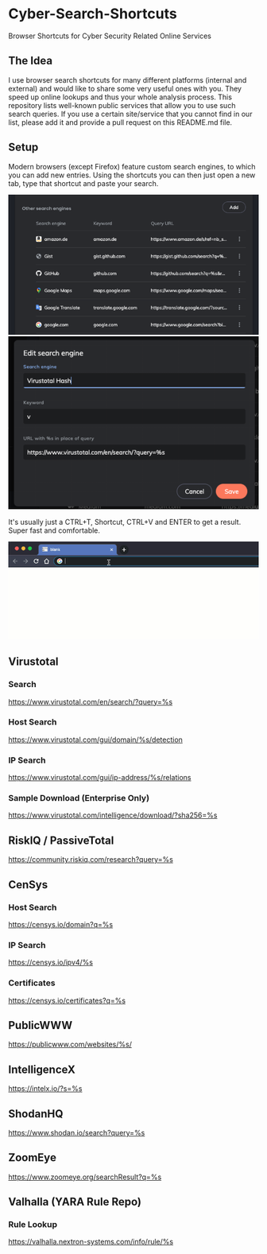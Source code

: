 # Cyber-Search-Shortcuts
Browser Shortcuts for Cyber Security Related Online Services

## The Idea

I use browser search shortcuts for many different platforms (internal and external) and would like to share some very useful ones with you. They speed up online lookups and thus your whole analysis process. This repository lists well-known public services that allow you to use such search queries. If you use a certain site/service that you cannot find in our list, please add it and provide a pull request on this README.md file.  

## Setup

Modern browsers (except Firefox) feature custom search engines, to which you can add new entries. Using the shortcuts you can then just open a new tab, type that shortcut and paste your search. 

![Browser Custom Search Engines](/screens/screen1.png)
![Add Custom Search Engine](/screens/screen2.png)

It's usually just a CTRL+T, Shortcut, CTRL+V and ENTER to get a result. Super fast and comfortable. 

![Browser Shortcut Demo](/screens/browser_shortcuts.gif)

## Virustotal 

### Search

https://www.virustotal.com/en/search/?query=%s

### Host Search 

https://www.virustotal.com/gui/domain/%s/detection

### IP Search 

https://www.virustotal.com/gui/ip-address/%s/relations

### Sample Download (Enterprise Only)

https://www.virustotal.com/intelligence/download/?sha256=%s

## RiskIQ / PassiveTotal

https://community.riskiq.com/research?query=%s

## CenSys

### Host Search

https://censys.io/domain?q=%s

### IP Search

https://censys.io/ipv4/%s

### Certificates

https://censys.io/certificates?q=%s 

## PublicWWW

https://publicwww.com/websites/%s/

## IntelligenceX

https://intelx.io/?s=%s

## ShodanHQ

https://www.shodan.io/search?query=%s

## ZoomEye 

https://www.zoomeye.org/searchResult?q=%s

## Valhalla (YARA Rule Repo)

### Rule Lookup 

https://valhalla.nextron-systems.com/info/rule/%s


